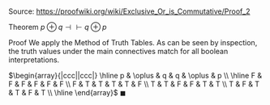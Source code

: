 # 

Source: https://proofwiki.org/wiki/Exclusive_Or_is_Commutative/Proof_2

Theorem
$p \oplus q \dashv \vdash q \oplus p$


Proof
We apply the Method of Truth Tables.
As can be seen by inspection, the truth values under the main connectives match for all boolean interpretations.

$\begin{array}{|ccc||ccc|} \hline
p & \oplus & q & q & \oplus & p \\
\hline
F & F & F & F & F & F \\
F & T & T & T & T & F \\
T & T & F & F & T & T \\
T & F & T & T & F & T \\
\hline
\end{array}$
$\blacksquare$





